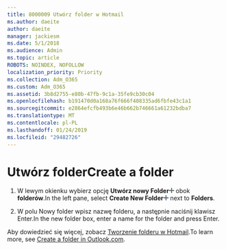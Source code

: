 ```yaml
---
title: 8000009 Utwórz folder w Hotmail
ms.author: daeite
author: daeite
manager: jackiesm
ms.date: 5/1/2018
ms.audience: Admin
ms.topic: article
ROBOTS: NOINDEX, NOFOLLOW
localization_priority: Priority
ms.collection: Adm_O365
ms.custom: Adm_O365
ms.assetid: 3b8d2755-e80b-47fb-9c1a-35fe9cb30c04
ms.openlocfilehash: b191470d0a168a76f666f408335ad6fbfe43c1a1
ms.sourcegitcommit: e2864efcfb493b6e46b662b746661a61232bdba7
ms.translationtype: MT
ms.contentlocale: pl-PL
ms.lasthandoff: 01/24/2019
ms.locfileid: "29482726"
---
```

# <a name="create-a-folder"></a><span data-ttu-id="f4ea7-102">Utwórz folder</span><span class="sxs-lookup"><span data-stu-id="f4ea7-102">Create a folder</span></span>

1. <span data-ttu-id="f4ea7-103">W lewym okienku wybierz opcję **Utwórz nowy Folder**![przycisk Utwórz nowy folder](media/d8e28612-fbdb-4d28-a4d0-14f7834cfd97.png) obok **folderów**.</span><span class="sxs-lookup"><span data-stu-id="f4ea7-103">In the left pane, select **Create New Folder**![The Create new folder button](media/d8e28612-fbdb-4d28-a4d0-14f7834cfd97.png) next to **Folders**.</span></span> 
    
2. <span data-ttu-id="f4ea7-104">W polu Nowy folder wpisz nazwę folderu, a następnie naciśnij klawisz Enter.</span><span class="sxs-lookup"><span data-stu-id="f4ea7-104">In the new folder box, enter a name for the folder and press Enter.</span></span>
    
<span data-ttu-id="f4ea7-105">Aby dowiedzieć się więcej, zobacz [Tworzenie folderu w Hotmail](https://go.microsoft.com/fwlink/p/?linkid=873114).</span><span class="sxs-lookup"><span data-stu-id="f4ea7-105">To learn more, see [Create a folder in Outlook.com](https://go.microsoft.com/fwlink/p/?linkid=873114).</span></span>
  

